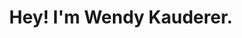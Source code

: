 ---
title: "Hey! I'm Wendy Kauderer."
tagline: "I'm an artist based in Los Angeles, California."
image: "../../../assets/home-hero.jpeg"
image_alt: "A close-up drawing of an eye"
---